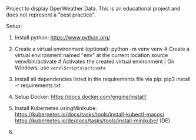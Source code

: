 Project to display OpenWeather Data. This is an educational project and does not represent a "best practice".

Setup:

1. Install python:
     https://www.python.org/

2. Create a virtual environment (optional):
     python -m venv venv      # Create a virtual environment named "env" at the current location
     source venv/bin/activate  # Activates the created virtual environment | On Windows, use `venv\Scripts\activate`

3. Install all dependencies listed in the requirements file via pip:
     pip3 install -r requirements.txt

4. Setup Docker:
     https://docs.docker.com/engine/install/
   
5. Install Kubernetes usingMinikube:
     https://kubernetes.io/docs/tasks/tools/install-kubectl-macos/
     https://kubernetes.io/de/docs/tasks/tools/install-minikube/ (DE)

6. 

